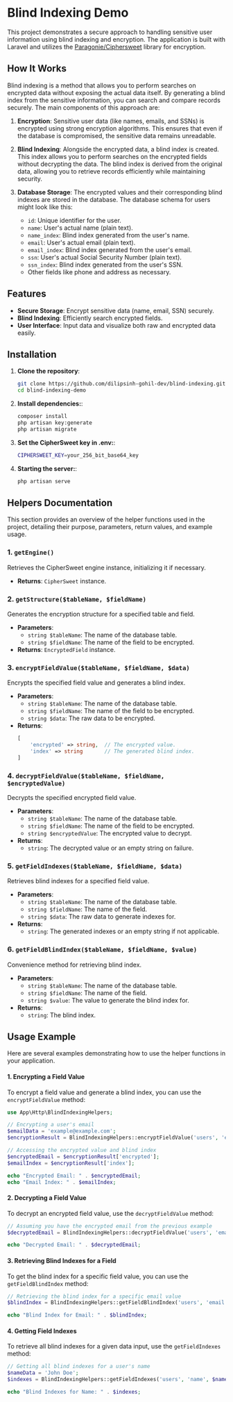 # Blind Indexing Demo

This project demonstrates a secure approach to handling sensitive user information using blind indexing and encryption. The application is built with Laravel and utilizes the [Paragonie/Ciphersweet](https://github.com/paragonie/ciphersweet) library for encryption.

## How It Works

Blind indexing is a method that allows you to perform searches on encrypted data without exposing the actual data itself. By generating a blind index from the sensitive information, you can search and compare records securely. The main components of this approach are:

1. **Encryption**: Sensitive user data (like names, emails, and SSNs) is encrypted using strong encryption algorithms. This ensures that even if the database is compromised, the sensitive data remains unreadable.

2. **Blind Indexing**: Alongside the encrypted data, a blind index is created. This index allows you to perform searches on the encrypted fields without decrypting the data. The blind index is derived from the original data, allowing you to retrieve records efficiently while maintaining security.

3. **Database Storage**: The encrypted values and their corresponding blind indexes are stored in the database. The database schema for users might look like this:
   - `id`: Unique identifier for the user.
   - `name`: User's actual name (plain text).
   - `name_index`: Blind index generated from the user's name.
   - `email`: User's actual email (plain text).
   - `email_index`: Blind index generated from the user's email.
   - `ssn`: User's actual Social Security Number (plain text).
   - `ssn_index`: Blind index generated from the user's SSN.
   - Other fields like phone and address as necessary.

## Features

- **Secure Storage**: Encrypt sensitive data (name, email, SSN) securely.
- **Blind Indexing**: Efficiently search encrypted fields.
- **User Interface**: Input data and visualize both raw and encrypted data easily.


## Installation

1. **Clone the repository**:
   ```bash
   git clone https://github.com/dilipsinh-gohil-dev/blind-indexing.git
   cd blind-indexing-demo

2. **Install dependencies:**:
    ```bash
    composer install
    php artisan key:generate
    php artisan migrate

3. **Set the CipherSweet key in .env:**:
    ```bash
    CIPHERSWEET_KEY=your_256_bit_base64_key


4. **Starting the server:**:
    ```bash
    php artisan serve


## Helpers Documentation

This section provides an overview of the helper functions used in the project, detailing their purpose, parameters, return values, and example usage.

### 1. `getEngine()`
Retrieves the CipherSweet engine instance, initializing it if necessary.

- **Returns**: `CipherSweet` instance.

### 2. `getStructure($tableName, $fieldName)`
Generates the encryption structure for a specified table and field.

- **Parameters**:
  - `string $tableName`: The name of the database table.
  - `string $fieldName`: The name of the field to be encrypted.
- **Returns**: `EncryptedField` instance.

### 3. `encryptFieldValue($tableName, $fieldName, $data)`
Encrypts the specified field value and generates a blind index.

- **Parameters**:
  - `string $tableName`: The name of the database table.
  - `string $fieldName`: The name of the field to be encrypted.
  - `string $data`: The raw data to be encrypted.
- **Returns**: 
  ```php
  [
      'encrypted' => string,  // The encrypted value.
      'index' => string       // The generated blind index.
  ]

### 4. `decryptFieldValue($tableName, $fieldName, $encryptedValue)`
Decrypts the specified encrypted field value.

- **Parameters**:
  - `string $tableName`: The name of the database table.
  - `string $fieldName`: The name of the field to be encrypted.
  - `string $encryptedValue`: The encrypted value to decrypt.
- **Returns**: 
  - `string`: The decrypted value or an empty string on failure.

### 5. `getFieldIndexes($tableName, $fieldName, $data)`
Retrieves blind indexes for a specified field value.

- **Parameters**:
  - `string $tableName`: The name of the database table.
  - `string $fieldName`: The name of the field.
  - `string $data`: The raw data to generate indexes for.
- **Returns**: 
  - `string`: The generated indexes or an empty string if not applicable.

### 6. `getFieldBlindIndex($tableName, $fieldName, $value)`
Convenience method for retrieving blind index.

- **Parameters**:
  - `string $tableName`: The name of the database table.
  - `string $fieldName`: The name of the field.
  - `string $value`: The value to generate the blind index for.
- **Returns**: 
  - `string`: The blind index.

## Usage Example

Here are several examples demonstrating how to use the helper functions in your application.

#### 1. Encrypting a Field Value

To encrypt a field value and generate a blind index, you can use the `encryptFieldValue` method:

```php
use App\Http\BlindIndexingHelpers;

// Encrypting a user's email
$emailData = 'example@example.com';
$encryptionResult = BlindIndexingHelpers::encryptFieldValue('users', 'email', $emailData);

// Accessing the encrypted value and blind index
$encryptedEmail = $encryptionResult['encrypted'];
$emailIndex = $encryptionResult['index'];

echo "Encrypted Email: " . $encryptedEmail;
echo "Email Index: " . $emailIndex;
```

#### 2. Decrypting a Field Value

To decrypt an encrypted field value, use the `decryptFieldValue` method:

```php
// Assuming you have the encrypted email from the previous example
$decryptedEmail = BlindIndexingHelpers::decryptFieldValue('users', 'email', $encryptedEmail);

echo "Decrypted Email: " . $decryptedEmail;

```
#### 3. Retrieving Blind Indexes for a Field

To get the blind index for a specific field value, you can use the `getFieldBlindIndex` method:

```php
// Retrieving the blind index for a specific email value
$blindIndex = BlindIndexingHelpers::getFieldBlindIndex('users', 'email', $emailData);

echo "Blind Index for Email: " . $blindIndex;

```
#### 4. Getting Field Indexes

To retrieve all blind indexes for a given data input, use the `getFieldIndexes` method:

```php
// Getting all blind indexes for a user's name
$nameData = 'John Doe';
$indexes = BlindIndexingHelpers::getFieldIndexes('users', 'name', $nameData);

echo "Blind Indexes for Name: " . $indexes;



